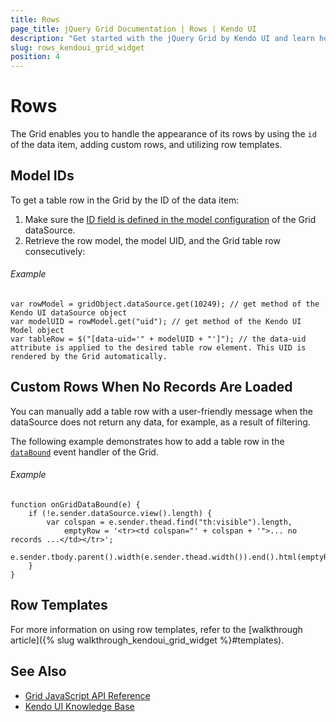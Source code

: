 ```yaml
---
title: Rows
page_title: jQuery Grid Documentation | Rows | Kendo UI
description: "Get started with the jQuery Grid by Kendo UI and learn how to handle the most common scenarios when configuring the behavior of its rows."
slug: rows_kendoui_grid_widget
position: 4
---
```


# Rows

The Grid enables you to handle the appearance of its rows by using the `id` of the data item, adding custom rows, and utilizing row templates.  

## Model IDs

To get a table row in the Grid by the ID of the data item:

1. Make sure the [ID field is defined in the model configuration](/api/javascript/data/model) of the Grid dataSource.
2. Retrieve the row model, the model UID, and the Grid table row consecutively:

###### Example

    var rowModel = gridObject.dataSource.get(10249); // get method of the Kendo UI dataSource object
    var modelUID = rowModel.get("uid"); // get method of the Kendo UI Model object
    var tableRow = $("[data-uid='" + modelUID + "']"); // the data-uid attribute is applied to the desired table row element. This UID is rendered by the Grid automatically.

## Custom Rows When No Records Are Loaded

You can manually add a table row with a user-friendly message when the dataSource does not return any data, for example, as a result of filtering.

The following example demonstrates how to add a table row in the [`dataBound`](/api/javascript/ui/grid/events/databound) event handler of the Grid.

###### Example

    function onGridDataBound(e) {
        if (!e.sender.dataSource.view().length) {
            var colspan = e.sender.thead.find("th:visible").length,
                emptyRow = '<tr><td colspan="' + colspan + '">... no records ...</td></tr>';
            e.sender.tbody.parent().width(e.sender.thead.width()).end().html(emptyRow);
        }
    }

## Row Templates

For more information on using row templates, refer to the [walkthrough article]({% slug walkthrough_kendoui_grid_widget %}#templates).

## See Also

* [Grid JavaScript API Reference](/api/javascript/ui/grid)
* [Kendo UI Knowledge Base](/knowledge-base)
